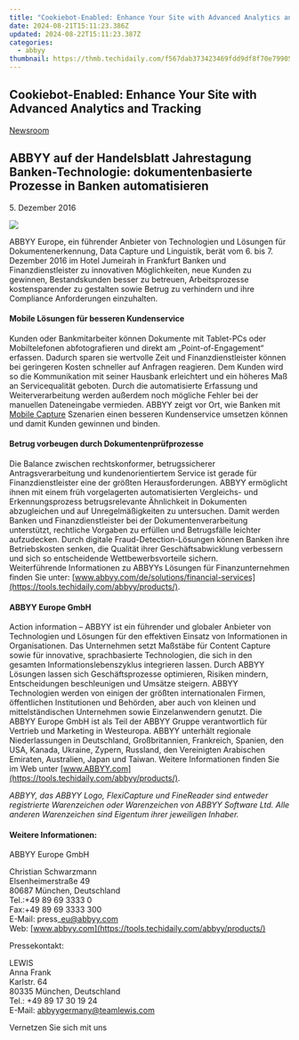 ```yaml
---
title: "Cookiebot-Enabled: Enhance Your Site with Advanced Analytics and Tracking"
date: 2024-08-21T15:11:23.386Z
updated: 2024-08-22T15:11:23.387Z
categories:
  - abbyy
thumbnail: https://thmb.techidaily.com/f567dab373423469fdd9df8f70e7990588879bfed38e1184b365dd128527e555.jpg
---
```


## Cookiebot-Enabled: Enhance Your Site with Advanced Analytics and Tracking

[Newsroom](https://tools.techidaily.com/abbyy/products/)

## ABBYY auf der Handelsblatt Jahrestagung Banken-Technologie: dokumentenbasierte Prozesse in Banken automatisieren

5\. Dezember 2016

![](https://content.abbyy.com/-/media/project/abbyy/abbyy/branchtemplates/shutterstock_1272462163_1296-x-729.jpg?h=729&iar=0&w=1296)

ABBYY Europe, ein führender Anbieter von Technologien und Lösungen für Dokumentenerkennung, Data Capture und Linguistik, berät vom 6\. bis 7\. Dezember 2016 im Hotel Jumeirah in Frankfurt Banken und Finanzdienstleister zu innovativen Möglichkeiten, neue Kunden zu gewinnen, Bestandskunden besser zu betreuen, Arbeitsprozesse kostensparender zu gestalten sowie Betrug zu verhindern und ihre Compliance Anforderungen einzuhalten.  
  
#### Mobile Lösungen für besseren Kundenservice

Kunden oder Bankmitarbeiter können Dokumente mit Tablet-PCs oder Mobiltelefonen abfotografieren und direkt am „Point-of-Engagement“ erfassen. Dadurch sparen sie wertvolle Zeit und Finanzdienstleister können bei geringeren Kosten schneller auf Anfragen reagieren. Dem Kunden wird so die Kommunikation mit seiner Hausbank erleichtert und ein höheres Maß an Servicequalität geboten. Durch die automatisierte Erfassung und Weiterverarbeitung werden außerdem noch mögliche Fehler bei der manuellen Dateneingabe vermieden. ABBYY zeigt vor Ort, wie Banken mit [Mobile Capture](https://tools.techidaily.com/abbyy/products/) Szenarien einen besseren Kundenservice umsetzen können und damit Kunden gewinnen und binden.  
  
#### Betrug vorbeugen durch Dokumentenprüfprozesse

Die Balance zwischen rechtskonformer, betrugssicherer Antragsverarbeitung und kundenorientiertem Service ist gerade für Finanzdienstleister eine der größten Herausforderungen. ABBYY ermöglicht ihnen mit einem früh vorgelagerten automatisierten Vergleichs- und Erkennungsprozess betrugsrelevante Ähnlichkeit in Dokumenten abzugleichen und auf Unregelmäßigkeiten zu untersuchen. Damit werden Banken und Finanzdienstleister bei der Dokumentenverarbeitung unterstützt, rechtliche Vorgaben zu erfüllen und Betrugsfälle leichter aufzudecken. Durch digitale Fraud-Detection-Lösungen können Banken ihre Betriebskosten senken, die Qualität ihrer Geschäftsabwicklung verbessern und sich so entscheidende Wettbewerbsvorteile sichern.  
Weiterführende Informationen zu ABBYYs Lösungen für Finanzunternehmen finden Sie unter: [www.abbyy.com/de/solutions/financial-services](https://tools.techidaily.com/abbyy/products/).  
  
#### ABBYY Europe GmbH

Action information – ABBYY ist ein führender und globaler Anbieter von Technologien und Lösungen für den effektiven Einsatz von Informationen in Organisationen. Das Unternehmen setzt Maßstäbe für Content Capture sowie für innovative, sprachbasierte Technologien, die sich in den gesamten Informationslebenszyklus integrieren lassen. Durch ABBYY Lösungen lassen sich Geschäftsprozesse optimieren, Risiken mindern, Entscheidungen beschleunigen und Umsätze steigern. ABBYY Technologien werden von einigen der größten internationalen Firmen, öffentlichen Institutionen und Behörden, aber auch von kleinen und mittelständischen Unternehmen sowie Einzelanwendern genutzt. Die ABBYY Europe GmbH ist als Teil der ABBYY Gruppe verantwortlich für Vertrieb und Marketing in Westeuropa. ABBYY unterhält regionale Niederlassungen in Deutschland, Großbritannien, Frankreich, Spanien, den USA, Kanada, Ukraine, Zypern, Russland, den Vereinigten Arabischen Emiraten, Australien, Japan und Taiwan. Weitere Informationen finden Sie im Web unter [www.ABBYY.com](https://tools.techidaily.com/abbyy/products/).

_ABBYY, das ABBYY Logo, FlexiCapture und FineReader sind entweder registrierte Warenzeichen oder Warenzeichen von ABBYY Software Ltd. Alle anderen Warenzeichen sind Eigentum ihrer jeweiligen Inhaber._ 
  
#### Weitere Informationen:

ABBYY Europe GmbH

Christian Schwarzmann  
Elsenheimerstraße 49   
80687 München, Deutschland  
Tel.:+49 89 69 3333 0  
Fax:+49 89 69 3333 300  
E-Mail: press\_eu@abbyy.com  
Web: [www.abbyy.com](https://tools.techidaily.com/abbyy/products/)

  
Pressekontakt:

LEWIS  
Anna Frank  
Karlstr. 64  
80335 München, Deutschland  
Tel.: +49 89 17 30 19 24  
E-Mail: [abbyygermany@teamlewis.com](https://tools.techidaily.com/abbyy/products/)

  
Vernetzen Sie sich mit uns

<ins class="adsbygoogle"
     style="display:block"
     data-ad-format="autorelaxed"
     data-ad-client="ca-pub-7571918770474297"
     data-ad-slot="1223367746"></ins>



<ins class="adsbygoogle"
     style="display:block"
     data-ad-client="ca-pub-7571918770474297"
     data-ad-slot="8358498916"
     data-ad-format="auto"
     data-full-width-responsive="true"></ins>

<!-- affiliate ads begin -->

<!-- affiliate ads end -->